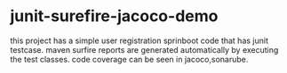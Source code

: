 # junit-surefire-jacoco-demo

this project has a simple user registration sprinboot code that has junit testcase. 
maven surfire reports are generated  automatically by executing the test classes.
code coverage can be seen in jacoco,sonarube.
